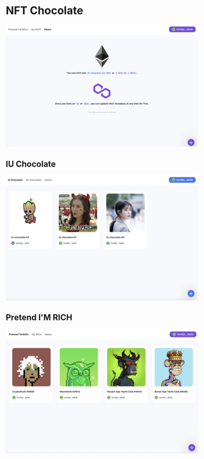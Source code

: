 # NFT Chocolate

![](./screenshots/home2.png)

## IU Chocolate

![](./screenshots/home3.png)

## Pretend I'M RICH

![](./screenshots/home1.png)